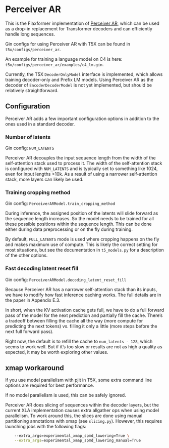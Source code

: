 # Perceiver AR

This is the Flaxformer implementation of
[Perceiver AR](https://arxiv.org/abs/2202.07765), which can be used as a drop-in
replacement for Transformer decoders and can efficiently handle long
sequences.

Gin configs for using Perceiver AR with T5X can be found in
`t5x/configs/perceiver_ar`.

An example for training a language model on C4 is here:
`t5x/configs/perceiver_ar/examples/c4_lm.gin`.

Currently, the T5X `DecoderOnlyModel` interface is implemented, which allows
training decoder-only and Prefix LM models. Using Perceiver AR as the decoder
of `EncoderDecoderModel` is not yet implemented, but should be relatively
straightforward.

## Configuration

Perceiver AR adds a few important configuration options in addition to the
ones used in a standard decoder.

### Number of latents

Gin config: `NUM_LATENTS`

Perceiver AR decouples the input sequence length from the width of the
self-attention stack used to process it. The width of the self-attention stack
is configured with `NUM_LATENTS` and is typically set to something like 1024,
even for input lengths >10k. As a result of using a narrower self-attention
stack, more layers can likely be used.

### Training cropping method

Gin config: `PerceiverARModel.train_cropping_method`

During inference, the assigned position of the latents will slide forward as
the sequence length increases. So the model needs to be trained for all these
possible positions within the sequence length. This can be done either during
data preprocessing or on the fly during training.

By default, `FULL_LATENTS` mode is used where cropping happens on the fly and
makes maximum use of compute. This is likely the correct setting for most
situations, but see the documentation in `t5_models.py` for a description of
the other options.

### Fast decoding latent reset fill

Gin config: `PerceiverARModel.decoding_latent_reset_fill`

Because Perceiver AR has a narrower self-attention stack than its inputs, we
have to modify how fast inference caching works. The full details are in the
paper in Appendix E.3.

In short, when the KV activation cache gets full, we have to do a full forward
pass of the model for the next prediction and partially fill the cache. There’s
a tradeoff between filling the cache all the way (more compute for predicting
the next tokens) vs. filling it only a little (more steps before the next full
forward pass).

Right now, the default is to refill the cache to `num_latents - 128`, which
seems to work well. But if it’s too slow or results are not as high a quality as
expected, it may be worth exploring other values.

## xmap workaround

If you use model parallelism with pjit in T5X, some extra command line options
are required for best performance.

If no model parallelism is used, this can be safely ignored.

Perceiver AR does slicing of sequences within the decoder layers, but the
current XLA implementation causes extra allgather ops when using model
parallelism. To work around this, the slices are done using manual partitioning
annotations with xmap (see `slicing.py`). However, this requires
launching jobs with the following flags:

```sh
    --extra_args=experimental_xmap_spmd_lowering=True \
    --extra_args=experimental_xmap_spmd_lowering_manual=True
```

